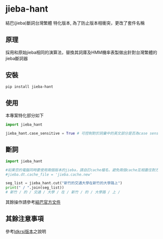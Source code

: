 # jieba-hant

結巴(jieba)斷詞台灣繁體 特化版本, 為了防止版本相衝突，更改了套件名稱


## 原理

採用和原始jieba相同的演算法，替換其詞庫及HMM機率表製做出針對台灣繁體的jieba斷詞器


## 安裝

```sh
pip install jieba-hant
```

## 使用

本專案特化部分如下

```python
import jieba_hant

jieba_hant.case_sensitive = True # 可控制對於詞彙中的英文部分是否為case sensitive, 預設False
```

## 斷詞

```python
import jieba_hant

#如果您的電腦同時要使用兩個版本的jieba，請自訂cache檔名，避免兩個cache互相蓋住對方
#jieba.dt.cache_file = 'jieba.cache.new'

seg_list = jieba_hant.cut("新竹的交通大學在新竹的大學路上")
print(" / ".join(seg_list))
# 新竹 / 的 / 交通 / 大學 / 在 / 新竹 / 的 / 大學路 / 上 /

```

其餘操作請參考[結巴官方文件]

[結巴官方文件]: https://github.com/fxsjy/jieba

## 其餘注意事項

參考[ldkrsi版本]之說明

[ldkrsi版本]: https://github.com/ldkrsi/jieba-zh_TW

